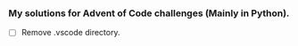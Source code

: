 ### My solutions for Advent of Code challenges (Mainly in Python).

- [ ] Remove .vscode directory.
